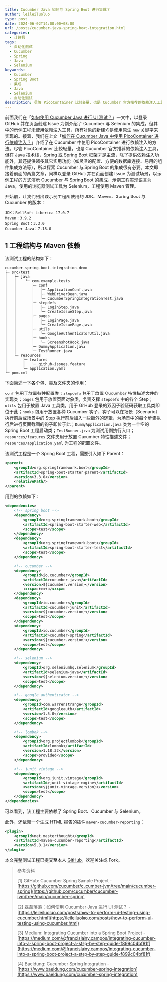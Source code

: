 ```yaml
---
title: Cucumber Java 如何与 Spring Boot 进行集成？
author: leileiluoluo
type: post
date: 2024-06-02T14:00:00+08:00
url: /posts/cucumber-java-spring-boot-integration.html
categories:
  - 计算机
tags:
  - 自动化测试
  - Cucumber
  - Spring
  - Java
  - Selenium
keywords:
  - Cucumber
  - Spring Boot
  - 集成
  - Java
  - Selenium
  - 自动化测试
description: 尽管 PicoContainer 比较轻量，也是 Cucumber 官方推荐的依赖注入工具，但在 Java 技术栈，Spring 或 Spring Boot 框架才是主流，除了提供依赖注入功能外，其还提供诸多其它实用功能（如灵活的配置、方便的数据库连接、易用的组件集成方法等），所以探索 Cucumber 与 Spring Boot 的集成很有必要。本文即接着前面的两篇文章，同样以登录 GitHub 并在页面创建 Issue 为测试场景，以示例工程的方式演示 Cucumber 与 Spring Boot 的集成，示例工程实现语言为 Java，使用的浏览器测试工具为 Selenium，工程使用 Maven 管理。
---
```


前面我们在「[如何使用 Cucumber Java 进行 UI 测试？](https://leileiluoluo.github.io/posts/how-to-perform-ui-testing-using-cucumber.html)」一文中，以登录 GitHub 并在页面创建 Issue 为例介绍了 Cucumber 与 Selenium 的集成，但其中的示例工程未使用依赖注入工具，所有对象的新建均是使用原生 `new` 关键字来实现的。接着，我们在上文「[如何在 Cucumber Java 中使用 PicoContainer 进行依赖注入？](https://leileiluoluo.github.io/posts/cucumber-java-dependency-injection-using-picocontainer.html)」介绍了在 Cucumber 中使用 PicoContainer 进行依赖注入的方法。尽管 PicoContainer 比较轻量，也是 Cucumber 官方推荐的依赖注入工具，但在 Java 技术栈，Spring 或 Spring Boot 框架才是主流，除了提供依赖注入功能外，其还提供诸多其它实用功能（如灵活的配置、方便的数据库连接、易用的组件集成方法等），所以探索 Cucumber 与 Spring Boot 的集成很有必要。本文即接着前面的两篇文章，同样以登录 GitHub 并在页面创建 Issue 为测试场景，以示例工程的方式演示 Cucumber 与 Spring Boot 的集成，示例工程实现语言为 Java，使用的浏览器测试工具为 Selenium，工程使用 Maven 管理。

开始前，让我们列出该示例工程所使用的 JDK、Maven、Spring Boot 与 Cucumber 的版本：

```text
JDK：BellSoft Liberica 17.0.7
Maven：3.9.2
Spring Boot：3.3.0
Cucumber Java：7.18.0
```

## 1 工程结构与 Maven 依赖

该测试工程的结构如下：

```text
cucumber-spring-boot-integration-demo
├─ src/test
│   ├─ java
│   │    └─ com.example.tests
│   │       ├─ conf
│   │       │   ├─ ApplicationConf.java
│   │       │   ├─ WebDriverBean.java
│   │       │   └─ CucumberSpringIntegrationTest.java
│   │       ├─ stepdefs
│   │       │   ├─ LoginStep.java
│   │       │   └─ CreateIssueStep.java
│   │       ├─ pages
│   │       │   ├─ LoginPage.java
│   │       │   └─ CreateIssuePage.java
│   │       ├─ utils
│   │       │   └─ GoogleAuthenticatorUtil.java
│   │       ├─ hooks
│   │       │   └─ ScreenshotHook.java
│   │       ├─ DummyApplication.java
│   │       └─ TestRunner.java
│   └─ resources
│       ├─ features
│       │   └─ github-issues.feature
│       └─ application.yaml
└─ pom.xml
```

下面简述一下各个包、类及文件夹的作用：

`conf` 包用于放置各种配置类；`stepdefs` 包用于放置 Cucumber 特性描述文件的实现类；`pages` 包用于放置页面对象类，负责支撑 `stepdefs` 中的各个 Step；`utils` 包用于放置 Java 工具类，用于 GitHub 登录的双因子验证码获取工具类即位于此；`hooks` 包用于放置各种 Cucumber 钩子，钩子可以在场景（Scenario）执行前后或场景中的 Step 执行前后加入一些额外的逻辑，为场景中的每个步骤执行后进行页面截图的钩子即位于此；`DummyApplication.java` 类为一个空的 Spring Boot 工程启动类；`TestRunner.java` 为测试用例执行入口；`resources/features` 文件夹用于放置 Cucumber 特性描述文件；`resources/application.yaml` 为工程的配置文件。

该测试工程是一个 Spring Boot 工程，需要引入如下 Parent：

```xml
<parent>
    <groupId>org.springframework.boot</groupId>
    <artifactId>spring-boot-starter-parent</artifactId>
    <version>3.3.0</version>
    <relativePath/>
</parent>
```

用到的依赖如下：

```xml
<dependencies>
    <!-- spring boot -->
    <dependency>
        <groupId>org.springframework.boot</groupId>
        <artifactId>spring-boot-starter-web</artifactId>
        <scope>test</scope>
    </dependency>
    <dependency>
        <groupId>org.springframework.boot</groupId>
        <artifactId>spring-boot-starter-test</artifactId>
        <scope>test</scope>
    </dependency>

    <!-- cucumber -->
    <dependency>
        <groupId>io.cucumber</groupId>
        <artifactId>cucumber-java</artifactId>
        <version>${cucumber.version}</version>
        <scope>test</scope>
    </dependency>
    <dependency>
        <groupId>io.cucumber</groupId>
        <artifactId>cucumber-junit</artifactId>
        <version>${cucumber.version}</version>
        <scope>test</scope>
    </dependency>
    <dependency>
        <groupId>io.cucumber</groupId>
        <artifactId>cucumber-spring</artifactId>
        <version>${cucumber.version}</version>
        <scope>test</scope>
    </dependency>

    <!-- selenium -->
    <dependency>
        <groupId>org.seleniumhq.selenium</groupId>
        <artifactId>selenium-java</artifactId>
        <version>${selenium.version}</version>
        <scope>test</scope>
    </dependency>

    <!-- google authenticator -->
    <dependency>
        <groupId>com.warrenstrange</groupId>
        <artifactId>googleauth</artifactId>
        <version>1.5.0</version>
        <scope>test</scope>
    </dependency>

    <!-- lombok -->
    <dependency>
        <groupId>org.projectlombok</groupId>
        <artifactId>lombok</artifactId>
        <version>1.18.32</version>
        <scope>provided</scope>
    </dependency>

    <!-- junit vintage -->
    <dependency>
        <groupId>org.junit.vintage</groupId>
        <artifactId>junit-vintage-engine</artifactId>
        <version>${junit-vintage.version}</version>
        <scope>test</scope>
    </dependency>
</dependencies>
```

可以看到，该工程主要依赖了 Spring Boot、Cucumber 与 Selenium。

此外，还依赖一个生成 HTML 报告的插件 `maven-cucumber-reporting`：

```xml
<plugin>
    <groupId>net.masterthought</groupId>
    <artifactId>maven-cucumber-reporting</artifactId>
    <version>5.8.1</version>
</plugin>
```

本文完整测试工程已提交至本人 [GitHub](https://github.com/leileiluoluo/java-exercises/tree/main/cucumber-spring-boot-integration-demo)，欢迎关注或 Fork。

> 参考资料
>
> [1] GitHub: Cucumber Spring Sample Project - [https://github.com/cucumber/cucumber-jvm/tree/main/cucumber-spring](https://github.com/cucumber/cucumber-jvm/tree/main/cucumber-spring)
>
> [2] 磊磊落落：如何使用 Cucumber Java 进行 UI 测试？ - [https://leileiluoluo.com/posts/how-to-perform-ui-testing-using-cucumber.html](https://leileiluoluo.com/posts/how-to-perform-ui-testing-using-cucumber.html)
>
> [3] Medium: Integrating Cucumber into a Spring Boot Project - [https://medium.com/@francislainy.campos/integrating-cucumber-into-a-spring-boot-project-a-step-by-step-guide-f899c04bf81f](https://medium.com/@francislainy.campos/integrating-cucumber-into-a-spring-boot-project-a-step-by-step-guide-f899c04bf81f)
>
> [4] Baeldung: Cucumber Spring Integration - [https://www.baeldung.com/cucumber-spring-integration](https://www.baeldung.com/cucumber-spring-integration)
